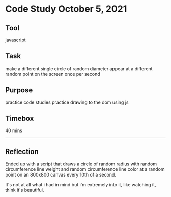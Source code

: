 # Code Study October 5, 2021

## Tool
javascript

## Task
make a different single circle of random diameter appear at a different random point on the screen once per second

## Purpose
practice code studies
practice drawing to the dom using js

## Timebox
40 mins

***

## Reflection
Ended up with a script that draws a circle of random radius with random circumference line weight and random circumference line color at a random point on an 800x800 canvas every 10th of a second.

It's not at all what i had in mind but i'm extremely into it, like watching it, think it's beautiful.

